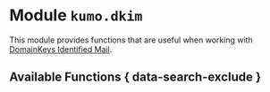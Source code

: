 # Module `kumo.dkim`

This module provides functions that are useful when working with [DomainKeys
Identified Mail](https://en.wikipedia.org/wiki/DomainKeys_Identified_Mail).

## Available Functions { data-search-exclude }
